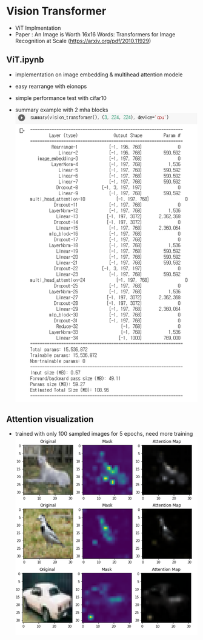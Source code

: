 # Vision Transformer
- ViT Implmentation     
- Paper : An Image is Worth 16x16 Words: Transformers for Image Recognition at Scale (https://arxiv.org/pdf/2010.11929)

## ViT.ipynb
- implementation on image embedding & multihead attention modele
- easy rearrange with eionops
- simple performance test with cifar10

- summary example with 2 mha blocks    
![model_summary](./img/summary.png)    

## Attention visualization
- trained with only 100 sampled images for 5 epochs, need more training
![attention_map](./img/attention_map.png)    
